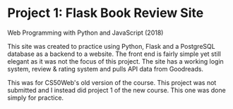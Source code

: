 # Project 1: Flask Book Review Site

Web Programming with Python and JavaScript (2018)

This site was created to practice using Python, Flask and a PostgreSQL database as a backend to a website. The front end is fairly simple yet still elegant as it was not the focus of this project. The site has a working login system, review & rating system and pulls API data from Goodreads.

This was for CS50Web's old version of the course. This project was not submitted and I instead did project 1 of the new course. This one was done simply for practice.
